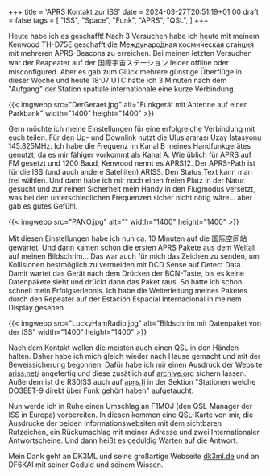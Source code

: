 +++
title = 'APRS Kontakt zur ISS'
date = 2024-03-27T20:51:19+01:00
draft = false
tags = [
    "ISS",
    "Space",
    "Funk",
    "APRS",
    "QSL",
]
+++

Heute habe ich es geschafft! Nach 3 Versuchen habe ich heute mit meinem Kenwood TH-D75E geschafft die Междунаро́дная косми́ческая ста́нция mit mehreren APRS-Beacons zu erreichen. Bei meinen letzten Versuchen war der Reapeater auf der 国際宇宙ステーション leider offline oder misconfigured. Aber es gab zum Glück mehrere günstige Überflüge in dieser Woche und heute 18:07 UTC hatte ich 3 Minuten nach dem "Aufgang" der Station spatiale internationale eine kurze Verbindung.

{{< imgwebp src="DerGeraet.jpg" alt="Funkgerät mit Antenne auf einer Parkbank" width="1400" height="1400" >}}

Gern möchte ich meine Einstellungen für eine erfolgreiche Verbindung mit euch teilen. Für den Up- und Downlink nutzt die Uluslararası Uzay İstasyonu 145.825MHz. Ich habe die Frequenz im Kanal B meines Handfunkgerätes genutzt, da es mir fähiger vorkommt als Kanal A. Wie üblich für APRS auf FM gesetzt und 1200 Baud, Kenwood nennt es APRS12. Der APRS-Path ist für die ISS (und auch andere Satelliten) ARISS. Den Status Text kann man frei wählen. Und dann habe ich mir noch einen freien Platz in der Natur gesucht und zur reinen Sicherheit mein Handy in den Flugmodus versetzt, was bei den unterschiedlichen Frequenzen sicher nicht nötig wäre... aber gab es gutes Gefühl.

{{< imgwebp src="PANO.jpg" alt="" width="1400" height="1400" >}}

Mit diesen Einstellungen habe ich nun ca. 10 Minuten auf die 国际空间站 gewartet. Und dann kamen schon die ersten APRS Pakete aus dem Weltall auf meinen Bildschrim... Das war auch für mich das Zeichen zu senden, um Kollisionen bestmöglich zu vermeiden mit DCD Sense auf Detect Data. Damit wartet das Gerät nach dem Drücken der BCN-Taste, bis es keine Datenpakete sieht und drückt dann das Paket raus. So hatte ich schon schnell mein Erfolgserlebnis. Ich habe die Weiterleitung meines Paketes durch den Repeater auf der Estación Espacial Internacional in meinem Display gesehen.

{{< imgwebp src="LuckyHamRadio.jpg" alt="Bildschrim mit Datenpaket von der ISS" width="1400" height="1400" >}}

Nach dem Kontakt wollen die meisten auch einen QSL in den Händen halten. Daher habe ich mich gleich wieder nach Hause gemacht und mit der Beweissicherung begonnen. Dafür habe ich mir einen Ausdruck der Website [ariss.net/](http://ariss.net/) angefertig und diese zusätlich auf [archive.org](https://archive.org/) sichern lassen. Außerdem ist die RS0ISS auch auf [aprs.fi](https://aprs.fi) in der Sektion "Stationen welche DO3EET-9 direkt über Funk gehört haben" aufgetaucht. 

Nun werde ich in Ruhe einen Umschlag an F1MOJ (den QSL-Manager der ISS in Europa) vorbereiten. In diesen kommen eine QSL-Karte von mir, die Ausdrucke der beiden Informationswebsiten mit dem sichtbaren Rufzeichen, ein Rückumschlag mit meiner Adresse und zwei Internationaler Antwortscheine. Und dann heißt es geduldig Warten auf die Antwort.

Mein Dank geht an DK3ML und seine großartige Webseite [dk3ml.de](https://dk3ml.de/) und an DF6KAI mit seiner Geduld und seinem Wissen.
